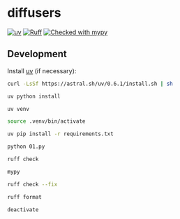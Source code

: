 # diffusers

[![uv](https://img.shields.io/endpoint?url=https://raw.githubusercontent.com/astral-sh/uv/main/assets/badge/v0.json)](https://github.com/astral-sh/uv)
[![Ruff](https://img.shields.io/endpoint?url=https://raw.githubusercontent.com/astral-sh/ruff/main/assets/badge/v2.json)](https://github.com/astral-sh/ruff)
[![Checked with mypy](https://www.mypy-lang.org/static/mypy_badge.svg)](https://mypy-lang.org/)

## Development

Install [uv](https://docs.astral.sh/uv/getting-started/installation/) (if necessary):

```bash
curl -LsSf https://astral.sh/uv/0.6.1/install.sh | sh
```

```bash
uv python install
```

```bash
uv venv
```

```bash
source .venv/bin/activate
```

```bash
uv pip install -r requirements.txt
```

```bash
python 01.py
```

```bash
ruff check
```

```bash
mypy
```

```bash
ruff check --fix
```

```bash
ruff format
```

```bash
deactivate
```
